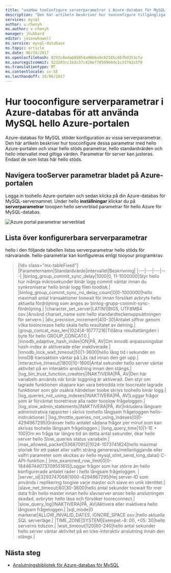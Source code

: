 ```yaml
---
title: "aaaHow tooConfigure serverparametrar i Azure-databas för MySQL | Microsoft Docs"
description: "Den här artikeln beskriver hur tooconfigure tillgängliga serverparametrar i Azure-databas för att använda MySQL hello Azure-portalen."
services: mysql
author: v-chenyh
ms.author: v-chenyh
manager: jhubbard
editor: jasonwhowell
ms.service: mysql-database
ms.topic: article
ms.date: 06/19/2017
ms.openlocfilehash: 8292c8eda605854a06b6a9c82185c857bd353cfa
ms.sourcegitcommit: 523283cc1b3c37c428e77850964dc1c33742c5f0
ms.translationtype: MT
ms.contentlocale: sv-SE
ms.lasthandoff: 10/06/2017
---
```

# <a name="how-tooconfigure-server-parameters-in-azure-database-for-mysql-using-hello-azure-portal"></a>Hur tooconfigure serverparametrar i Azure-databas för att använda MySQL hello Azure-portalen

Azure-databas för MySQL stöder konfiguration av vissa serverparametrar. Den här artikeln beskriver hur tooconfigure dessa parametrar med hello Azure-portalen och visar hello stöds parametrar, hello standardvärden och hello intervallet med giltiga värden. Parametrar för server kan justeras. Endast de som listas här hello stöds.

## <a name="navigate-tooserver-parameters-blade-on-azure-portal"></a>Navigera tooServer parametrar bladet på Azure-portalen

Logga in toohello Azure-portalen och sedan klicka på din Azure-databas för MySQL-servernamnet. Under hello **inställningar** klickar du på **serverparametrar** tooopen hello serverblad parametrar för hello Azure för MySQL-databas.

![Azure portal parametrar serverblad](./media/howto-server-parameters/auzre-portal-server-parameters.png)

## <a name="list-of-configurable-server-parameters"></a>Lista över konfigurerbara serverparametrar

hello i den följande tabellen listas serverparametrar hello stöds för närvarande. hello-parametrar kan konfigureras enligt tooyour programkrav.

> [!div class="mx-tableFixed"]
|Parameternamn|Standardvärde|intervallet|Beskrivning|
|---|---|---|---|
|binlog_group_commit_sync_delay|1000|0, 11-1000000|Styr hello hur många mikrosekunder binär logg commit väntar innan du synkroniserar hello binär logg filen toodisk.|
|binlog_group_commit_sync_no_delay_count|0|0-1000000|hello maximalt antal transaktioner toowait för innan försöket avbryts hello aktuella fördröjning som anges av binlog-grupp-commit-sync-fördröjning.|
|character_set_server|LATIN1|BIG5, UTF8MB4 osv.|Använd charset_name som hello standardteckenuppsättningen för servern.|
|div_precision_increment|4|0-30|Antalet siffror genom vilka tooincrease hello skala hello resultatet av delning.|
|group_concat_max_len|1024|4-16777216|Tillåtna resultatlängden i byte för hello GROUP_CONCAT().|
|innodb_adaptive_hash_index|ON|PÅ, AV|Om innodb anpassningsbar hash-index är aktiverade eller inaktiverade.|
|innodb_lock_wait_timeout|50|1-3600|hello lång tid i sekunder en InnoDB transaktion väntar på Lås rad innan den ger upp.|
|interactive_timeout|1800|10-1800|Antal sekunder hello server väntar aktivitet på en interaktiv anslutning innan den stängs.|
|log_bin_trust_function_creators|INAKTIVERA|PÅ, AV|Den här variabeln används när binär loggning är aktiverad. Den styr om lagrade funktionen skapare kan vara betrodda inte toocreate lagrade funktioner som gör osäkra händelser toobe skrivs toohello binär logg.|
|log_queries_not_using_indexes|INAKTIVERA|PÅ, AV|Loggar frågor som är förväntat tooretrieve alla rader tooslow frågeloggen.|
|log_slow_admin_statements|INAKTIVERA|PÅ, AV|Inkludera långsam administrativa rapporter i skrivs toohello långsam frågeloggen hello-instruktioner.|
|log_throttle_queries_not_using_indexes|0|0-4294967295|Gränser hello antalet sådana frågor per minut som kan skrivas toohello långsam frågeloggen.|
|long_query_time|10|1-1E + 100|Om en fråga tar längre tid än detta antal sekunder, ökar hello server hello Slow_queries status variabeln.|
|max_allowed_packet|536870912|1024-1073741824|hello maximal storlek för ett paket eller valfri sträng genereras/mellanliggande eller valfri parameter som skickas av hello mysql_stmt_send_long_data() C-API-funktion.|
|min_examined_row_limit|0|0-18446744073709551615|Loggar frågor som har större än hello konfigurerade antalet rader i hello långsam frågeloggen. |
|server_id|3293747068|1000-4294967295|Hej server-ID som används i replikering toogive varje master och slave en unik identitet.|
|slave_net_timeout|60|30-3600|hello antal sekunder toowait för mer data från hello master innan hello slavserver anser hello anslutningen skadad, avbryter hello läsa och försöker tooreconnect.|
|slow_query_log|INAKTIVERA|PÅ, AV|Aktivera eller inaktivera hello långsam frågeloggen.|
|sql_mode|0 markerat|ALLOW_INVALID_DATES, IGNORE_SPACE osv.|hello aktuella SQL serverläge.|
|TIME_ZONE|SYSTEM|Exempel:-8: 00, +05: 30|hello serverns tidszon.|
|wait_timeout|120|60-240|hello antal sekunder hello server väntar aktivitet på en icke-interaktiv anslutning innan den stängs.|

## <a name="next-steps"></a>Nästa steg
- [Anslutningsbibliotek för Azure-databas för MySQL](concepts-connection-libraries.md)
